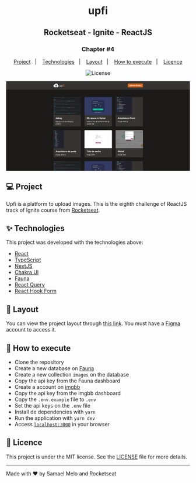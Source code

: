 <h1 align="center">upfi</h1>
<h2 align="center">Rocketseat - Ignite - ReactJS</h2>

<h3 align="center">Chapter #4</h3>
<p align="center">
  <a href="#-Project">Project</a>&nbsp;&nbsp;&nbsp;|&nbsp;&nbsp;&nbsp;
  <a href="#-Technologies">Technologies</a>&nbsp;&nbsp;&nbsp;|&nbsp;&nbsp;&nbsp;
  <a href="#-Layout">Layout</a>&nbsp;&nbsp;&nbsp;|&nbsp;&nbsp;&nbsp;
  <a href="#-How-to-execute">How to execute</a>&nbsp;&nbsp;&nbsp;|&nbsp;&nbsp;&nbsp;
  <a href="#-Licence">Licence</a>
</p>

<p align="center">
  <img alt="License" src="https://img.shields.io/static/v1?label=license&message=MIT&color=069446&labelColor=000000">
</p>

<img align="center" src="public/upfi.png" alt="upfi" />

## 💻 Project

Upfi is a platform to upload images. This is the eighth challenge of ReactJS track of Ignite course from [Rocketseat](https://rocketseat.com.br/).

## ✨ Technologies

This project was developed with the technologies above:

- [React](https://reactjs.org)
- [TypeScript](https://www.typescriptlang.org)
- [NextJS](https://nextjs.org)
- [Chakra UI](https://chakra-ui.com/)
- [Fauna](https://fauna.com)
- [React Query](https://react-query.tanstack.com)
- [React Hook Form](https://react-hook-form.com)

## 🔖 Layout

You can view the project layout through [this link](<https://www.figma.com/file/39WZ6vu40qOsOjXwSUZ91B/Desafio-2-M%C3%B3dulo-4-ReactJS-(Copy)?node-id=23%3A50>). You must have a [Figma](http://figma.com) account to access it.

## 🚀 How to execute

- Clone the repository
- Create a new database on [Fauna](https://fauna.com)
- Create a new collection `images` on the database
- Copy the api key from the Fauna dashboard
- Create a account on [imgbb](https://imgbb.com/)
- Copy the api key from the imgbb dashboard
- Copy the `.env.example` file to `.env`
- Set the api keys on the `.env` file
- Install de dependencies with `yarn`
- Run the application with `yarn dev`
- Access [`localhost:3000`](http://localhost:3000) in your browser

## 📄 Licence

This project is under the MIT license. See the [LICENSE](./LICENSE) file for more details.

---

Made with ♥ by Samael Melo and Rocketseat
